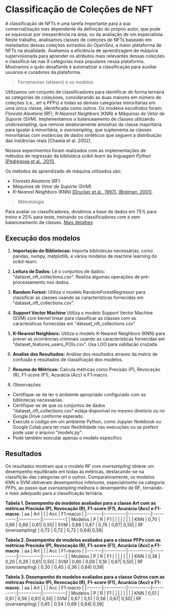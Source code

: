 # Classificação de Coleções de NFT

A classificação de NFTs é uma tarefa importante para a sua comercialização mas dependente da definição do próprio autor, que pode se equivocar por inexperiência na área, ou da avaliação de um especialista.
Neste trabalho, analisamos classes de coleções de NFTs baseado em metadados dessas coleções extraídos do _OpenSea_, a maior plataforma de NFTs na atualidade.
Avaliamos a eficiência de aprendizagem de máquina supervisionada para aprender os atributos mais relevantes dessas coleções e classificá-las nas 9 categorias mais populares nessa plataforma.
Mostramos o quão desafiante é automatizar a classificação para auxiliar usuários e curadores da plataforma.

> Ferramentas (sklearn) e os modelos

Utilizamos um conjunto de classificadores para identificar de forma ternária as categorias de coleçõoes, considerando as duas maiores em número de coleções (i.e., _art_ e PFPs) e todas as demais categorias minoritárias em uma única classe, identificada como _outros_. Os modelos escolhidos foram: _Floresta Aleatória_ (RF), _K-Nearest Neighbors_ (KNN) e _Máquinas de Vetor de Suporte_ (SVM). Implementamos o balanceamento de classes utilizando _undersampling_, que remove aleatoriamente amostras da classe majoritária para igualar à minoritária, e _oversampling_, que suplementa as classes minoritárias com instâncias de dados sintéticos que seguem a distribuição das instâncias reais [Chawla et al. 2002].

Nossos experimentos foram realizados com as implementações de métodos de regressão da biblioteca _scikit-learn_ da linguagem _Python_ [[Pedregosa et al., 2011]](https://scikit-learn.org/stable/whats_new/v0.24.html).

Os métodos de aprendizado de máquina utilizados são:

- _Floresta Aleatória_ (RF)
- _Máquinas de Vetor de Suporte_ (SVM)
- _K-Nearest Neighbors_ (KNN) [[Drucker et al., 1997]](https://www.microsoft.com/en-us/research/people/cjdrucker/), [[Breiman, 2001]](https://www.stat.berkeley.edu/~breiman/RandomForests/cc_home.htm).

> Métodologia

Para avaliar os classificadores, dividimos a base de dados em 75% para treino e
25% para teste, treinando os classificadores com e sem balanceamento de classes.
[Mais detalhes](https://sol.sbc.org.br/index.php/cblockchain/article/view/29606/29409)

## Execução dos modelos

1. **Importação de Bibliotecas:**
   Importa bibliotecas necessárias, como pandas, numpy, matplotlib, e vários modelos de machine learning do scikit-learn.

2. **Leitura de Dados:**
   Lê o conjuntos de dados: "dataset_nft_collections.csv".
   Realiza algumas operações de pré-processamento nos dados.

3. **Random Forest:**
   Utiliza o modelo RandomForestRegressor para classificar as classes usando as características fornecidas em "dataset_nft_collections.csv".

4. **Support Vector Machine**
   Utiliza o modelo Support Vector Machine (SVM) com kernel linear para classificar as classes com as caracteísticas fornecidas em "dataset_nft_collections.csv"

5. **K-Nearest Neighbors:**
   Utiliza o modelo K-Nearest Neighbors (KNN) para prever as ocorrências criminais usando as características fornecidas em "dataset_features_users_POIs.csv".
   Usa LOO para validação cruzada.

6. **Analise dos Resultados:**
   Análise dos resultados atraves da matriz de confusão e resultados de classifcação dos modelos.

7. **Resumo de Métricas:**
   Calcula métricas como Precisão (P), Revocação (R), F1-score (F1), Acurácia (Acc) e F1-macro.

8. Observações

- Certifique-se de ter o ambiente apropriado configurado com as bibliotecas necessárias.
- Certifique-se de que os conjuntos de dados "dataset_nft_collections.csv" esteja disponível no mesmo diretório ou no Google Drive conforme esperado.
- Execute o código em um ambiente Python, como Jupyter Notebook ou Google Colab para ter mais flexibilidade nas execuções ou se preferir pode usar o arquivo "models.py".
- Pode também executar apenas o modelo especifico

## Resultados

Os resultados mostram que o modelo RF com _oversampling_ obteve um desempenho equilibrado em todas as métricas, destacando-se na classifição das categorias _art_ e _outros_. Comparativamente, os modelos KNN e SVM obtiveram desempenhos inferiores, especialmente na categoria _PFPs_, ao passo que _oversampling_ melhora o desempenho de
RF, tornando-o mais adequado para a classificação ternária.

**Tabela 1. Desempenho do modelos avaliados para a classe Art com as métricas Precisão (P), Revocação (R), F1-score (F1), Acurácia (Acc) e F1-macro.**
| aa | Art | | | Acc | F1-macro |
|:-------|:----------:|:----------:|:----------:|:----------:|:----------:|
| Modelos | P | R | F1 | | | | | | |
| KNN | 0,70 | 0,68 | 0,69 | 0,61| 0,50|
| SVM | 0,68 | 0,87 | 0,76 | 0,67| 0,50|
| RF (oversampling) | 0,72 | 0,72 | 0,72 | 0,64| 0,56|

**Tabela 2. Desempenho do modelos avaliados para a classe PFPs com as métricas Precisão (P), Revocação (R), F1-score (F1), Acurácia (Acc) e F1-macro.**
| aa | Art | | | Acc | F1-macro |
|:-------|:----------:|:----------:|:----------:|:----------:|:----------:|
| Modelos | P | R | F1 | | | | | | |
| KNN | 0,38 | 0,20 | 0,26 | 0,61| 0,50|
| SVM | 0,60 | 0,09 | 0,16 | 0,67| 0,50|
| RF (oversampling) | 0,30 | 0,45 | 0,36 | 0,64| 0,56|

**Tabela 3. Desempenho do modelos avaliados para a classe Outros com as métricas Precisão (P), Revocação (R), F1-score (F1), Acurácia (Acc) e F1-macro.**
| aa | Art | | | Acc | F1-macro |
|:-------|:----------:|:----------:|:----------:|:----------:|:----------:|
| Modelos | P | R | F1 | | | | | | |
| KNN | 0,51 | 0,61 | 0,56 | 0,61| 0,50|
| SVM | 0,67 | 0,51 | 0,58 | 0,67| 0,50|
| RF (oversampling) | 0,65 | 0,54 | 0,69 | 0,64| 0,56|
